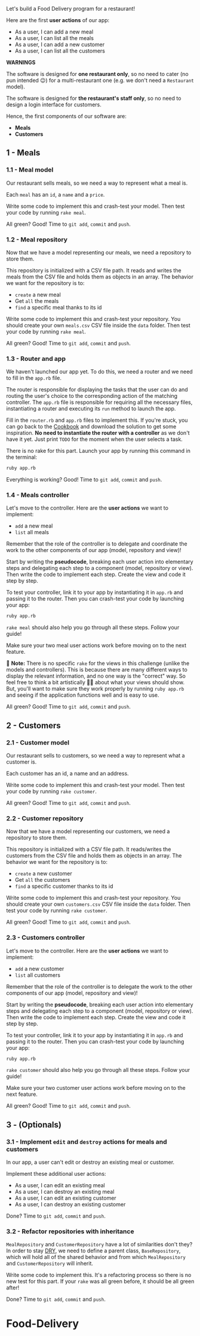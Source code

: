 Let's build a Food Delivery program for a restaurant!

Here are the first **user actions** of our app:
- As a user, I can add a new meal
- As a user, I can list all the meals
- As a user, I can add a new customer
- As a user, I can list all the customers

**WARNINGS**

The software is designed for **one restaurant only**, so no need to cater (no pun intended 😉) for a multi-restaurant one (e.g. we don't need a `Restaurant` model).

The software is designed for **the restaurant's staff only**, so no need to design a login interface for customers.

Hence, the first components of our software are:
- **Meals**
- **Customers**

## 1 - Meals

### 1.1 - Meal model

Our restaurant sells meals, so we need a way to represent what a meal is.

Each `meal` has an `id`, a `name` and a `price`.

Write some code to implement this and crash-test your model. Then test your code by running `rake meal`.

All green? Good! Time to `git add`, `commit` and `push`.

### 1.2 - Meal repository

Now that we have a model representing our meals, we need a repository to store them.

This repository is initialized with a CSV file path. It reads and writes the meals from the CSV file and holds them as objects in an array. The behavior we want for the repository is to:
- `create` a new meal
- Get `all` the meals
- `find` a specific meal thanks to its id

Write some code to implement this and crash-test your repository. You should create your own `meals.csv` CSV file inside the `data` folder. Then test your code by running `rake meal`.

All green? Good! Time to `git add`, `commit` and `push`.

### 1.3 - Router and app

We haven't launched our app yet. To do this, we need a router and we need to fill in the `app.rb` file.

The router is responsible for displaying the tasks that the user can do and routing the user's choice to the corresponding action of the matching controller. The `app.rb` file is responsible for requiring all the necessary files, instantiating a router and executing its `run` method to launch the app.

Fill in the `router.rb` and `app.rb` files to implement this. If you're stuck, you can go back to the [Cookbook](https://kitt.lewagon.com/camps/<user.batch_slug>/challenges?path=02-OOP%2F03-Cookbook%2F02-Cookbook) and download the solution to get some inspiration. **No need to instantiate the router with a controller** as we don't have it yet. Just print `TODO` for the moment when the user selects a task.

There is no rake for this part. Launch your app by running this command in the terminal:

```bash
ruby app.rb
```

Everything is working? Good! Time to `git add`, `commit` and `push`.

### 1.4 - Meals controller

Let's move to the controller. Here are the **user actions** we want to implement:
- `add` a new meal
- `list` all meals

Remember that the role of the controller is to delegate and coordinate the work to the other components of our app (model, repository and view)!

Start by writing the **pseudocode**, breaking each user action into elementary steps and delegating each step to a component (model, repository or view). Then write the code to implement each step. Create the view and code it step by step.

To test your controller, link it to your app by instantiating it in `app.rb` and passing it to the router. Then you can crash-test your code by launching your app:

```bash
ruby app.rb
```

`rake meal` should also help you go through all these steps. Follow your guide!

Make sure your two meal user actions work before moving on to the next feature.

📝 **Note:** There is no specific `rake` for the views in this challenge (unlike the models and controllers). This is because there are many different ways to display the relevant information, and no one way is the "correct" way. So feel free to think a bit artistically 🧑‍🎨 about what your views should show. But, you'll want to make sure they work properly by running `ruby app.rb` and seeing if the application functions well and is easy to use.

All green? Good! Time to `git add`, `commit` and `push`.

## 2 - Customers

### 2.1 - Customer model

Our restaurant sells to customers, so we need a way to represent what a customer is.

Each customer has an id, a name and an address.

Write some code to implement this and crash-test your model. Then test your code by running `rake customer`.

All green? Good! Time to `git add`, `commit` and `push`.

### 2.2 - Customer repository

Now that we have a model representing our customers, we need a repository to store them.

This repository is initialized with a CSV file path. It reads/writes the customers from the CSV file and holds them as objects in an array. The behavior we want for the repository is to:
- `create` a new customer
- Get `all` the customers
- `find` a specific customer thanks to its id

Write some code to implement this and crash-test your repository. You should create your own `customers.csv` CSV file inside the `data` folder. Then test your code by running `rake customer`.

All green? Good! Time to `git add`, `commit` and `push`.

### 2.3 - Customers controller

Let's move to the controller. Here are the **user actions** we want to implement:
- `add` a new customer
- `list` all customers

Remember that the role of the controller is to delegate the work to the other components of our app (model, repository and view)!

Start by writing the **pseudocode**, breaking each user action into elementary steps and delegating each step to a component (model, repository or view). Then write the code to implement each step. Create the view and code it step by step.

To test your controller, link it to your app by instantiating it in `app.rb` and passing it to the router. Then you can crash-test your code by launching your app:

```bash
ruby app.rb
```

`rake customer` should also help you go through all these steps. Follow your guide!

Make sure your two customer user actions work before moving on to the next feature.

All green? Good! Time to `git add`, `commit` and `push`.

## 3 - (Optionals)

### 3.1 - Implement `edit` and `destroy` actions for meals and customers

In our app, a user can't edit or destroy an existing meal or customer.

Implement these additional user actions:
- As a user, I can edit an existing meal
- As a user, I can destroy an existing meal
- As a user, I can edit an existing customer
- As a user, I can destroy an existing customer

Done? Time to `git add`, `commit` and `push`.

### 3.2 - Refactor repositories with inheritance

`MealRepository` and `CustomerRepository` have a lot of similarities don't they? In order to stay [DRY](https://en.wikipedia.org/wiki/Don%27t_repeat_yourself), we need to define a parent class, `BaseRepository`, which will hold all of the shared behavior and from which `MealRepository` and `CustomerRepository` will inherit.

Write some code to implement this. It's a refactoring process so there is no new test for this part. If your `rake` was all green before, it should be all green after!

Done? Time to `git add`, `commit` and `push`.
# Food-Delivery
